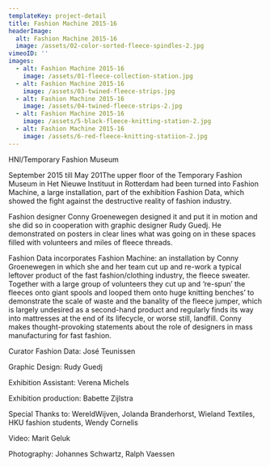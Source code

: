 ```yaml
---
templateKey: project-detail
title: Fashion Machine 2015-16
headerImage:
  alt: Fashion Machine 2015-16
  image: /assets/02-color-sorted-fleece-spindles-2.jpg
vimeoID: ''
images:
  - alt: Fashion Machine 2015-16
    image: /assets/01-fleece-collection-station.jpg
  - alt: Fashion Machine 2015-16
    image: /assets/03-twined-fleece-strips.jpg
  - alt: Fashion Machine 2015-16
    image: /assets/04-twined-fleece-strips-2.jpg
  - alt: Fashion Machine 2015-16
    image: /assets/5-black-fleece-knitting-station-2.jpg
  - alt: Fashion Machine 2015-16
    image: /assets/6-red-fleece-knitting-statiion-2.jpg
---
```


HNI/Temporary Fashion Museum

September 2015 till May 201The upper floor of the Temporary Fashion Museum in Het Nieuwe Instituut in Rotterdam had been turned into Fashion Machine, a large installation, part of the exhibition Fashion Data, which showed the fight against the destructive reality of fashion industry.

Fashion designer Conny Groenewegen designed it and put it in motion and she did so in cooperation with graphic designer Rudy Guedj. He demonstrated on posters in clear lines what was going on in these spaces filled with volunteers and miles of fleece threads.

Fashion Data incorporates Fashion Machine: an installation by Conny Groenewegen in which she and her team cut up and re-work a typical leftover product of the fast fashion/clothing industry, the fleece sweater. Together with a large group of volunteers they cut up and ‘re-spun’ the fleeces onto giant spools and looped them onto huge knitting benches’ to demonstrate the scale of waste and the banality of the fleece jumper, which is largely undesired as a second-hand product and regularly finds its way into mattresses at the end of its lifecycle, or worse still, landfill. Conny makes thought-provoking statements about the role of designers in mass manufacturing for fast fashion.

Curator Fashion Data: José Teunissen

Graphic Design: Rudy Guedj

Exhibition Assistant: Verena Michels

Exhibition production: Babette Zijlstra

Special Thanks to: WereldWijven, Jolanda Branderhorst, Wieland Textiles, HKU fashion students, Wendy Cornelis

Video: Marit Geluk

Photography: Johannes Schwartz, Ralph Vaessen
